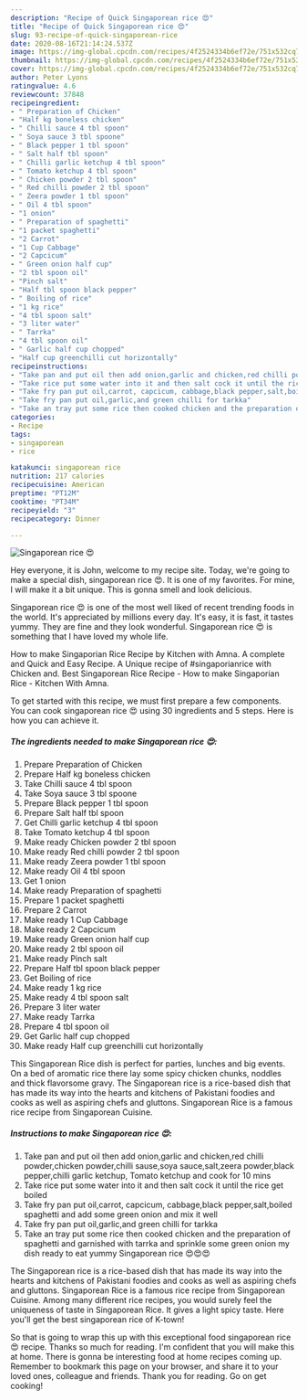 ```yaml
---
description: "Recipe of Quick Singaporean rice 😍"
title: "Recipe of Quick Singaporean rice 😍"
slug: 93-recipe-of-quick-singaporean-rice
date: 2020-08-16T21:14:24.537Z
image: https://img-global.cpcdn.com/recipes/4f2524334b6ef72e/751x532cq70/singaporean-rice-😍-recipe-main-photo.jpg
thumbnail: https://img-global.cpcdn.com/recipes/4f2524334b6ef72e/751x532cq70/singaporean-rice-😍-recipe-main-photo.jpg
cover: https://img-global.cpcdn.com/recipes/4f2524334b6ef72e/751x532cq70/singaporean-rice-😍-recipe-main-photo.jpg
author: Peter Lyons
ratingvalue: 4.6
reviewcount: 37848
recipeingredient:
- " Preparation of Chicken"
- "Half kg boneless chicken"
- " Chilli sauce 4 tbl spoon"
- " Soya sauce 3 tbl spoone"
- " Black pepper 1 tbl spoon"
- " Salt half tbl spoon"
- " Chilli garlic ketchup 4 tbl spoon"
- " Tomato ketchup 4 tbl spoon"
- " Chicken powder 2 tbl spoon"
- " Red chilli powder 2 tbl spoon"
- " Zeera powder 1 tbl spoon"
- " Oil 4 tbl spoon"
- "1 onion"
- " Preparation of spaghetti"
- "1 packet spaghetti"
- "2 Carrot"
- "1 Cup Cabbage"
- "2 Capcicum"
- " Green onion half cup"
- "2 tbl spoon oil"
- "Pinch salt"
- "Half tbl spoon black pepper"
- " Boiling of rice"
- "1 kg rice"
- "4 tbl spoon salt"
- "3 liter water"
- " Tarrka"
- "4 tbl spoon oil"
- " Garlic half cup chopped"
- "Half cup greenchilli cut horizontally"
recipeinstructions:
- "Take pan and put oil then add onion,garlic and chicken,red chilli powder,chicken powder,chilli sause,soya sauce,salt,zeera powder,black pepper,chilli garlic ketchup, Tomato ketchup and cook for 10 mins"
- "Take rice put some water into it and then salt cock it until the rice get boiled"
- "Take fry pan put oil,carrot, capcicum, cabbage,black pepper,salt,boiled spaghetti and add some green onion and mix it well"
- "Take fry pan put oil,garlic,and green chilli for tarkka"
- "Take an tray put some rice then cooked chicken and the preparation of spaghetti and garnished with tarrka and sprinkle some green onion my dish ready to eat yummy Singaporean rice 😍😍😍"
categories:
- Recipe
tags:
- singaporean
- rice

katakunci: singaporean rice 
nutrition: 217 calories
recipecuisine: American
preptime: "PT12M"
cooktime: "PT34M"
recipeyield: "3"
recipecategory: Dinner

---
```



![Singaporean rice 😍](https://img-global.cpcdn.com/recipes/4f2524334b6ef72e/751x532cq70/singaporean-rice-😍-recipe-main-photo.jpg)

Hey everyone, it is John, welcome to my recipe site. Today, we're going to make a special dish, singaporean rice 😍. It is one of my favorites. For mine, I will make it a bit unique. This is gonna smell and look delicious.

Singaporean rice 😍 is one of the most well liked of recent trending foods in the world. It's appreciated by millions every day. It's easy, it is fast, it tastes yummy. They are fine and they look wonderful. Singaporean rice 😍 is something that I have loved my whole life.

How to make Singaporian Rice Recipe by Kitchen with Amna. A complete and Quick and Easy Recipe. A Unique recipe of #singaporianrice with Chicken and. Best Singaporean Rice Recipe - How to make Singaporian Rice - Kitchen With Amna.


To get started with this recipe, we must first prepare a few components. You can cook singaporean rice 😍 using 30 ingredients and 5 steps. Here is how you can achieve it.

<!--inarticleads1-->

##### The ingredients needed to make Singaporean rice 😍:

1. Prepare  Preparation of Chicken
1. Prepare Half kg boneless chicken
1. Take  Chilli sauce 4 tbl spoon
1. Take  Soya sauce 3 tbl spoone
1. Prepare  Black pepper 1 tbl spoon
1. Prepare  Salt half tbl spoon
1. Get  Chilli garlic ketchup 4 tbl spoon
1. Take  Tomato ketchup 4 tbl spoon
1. Make ready  Chicken powder 2 tbl spoon
1. Make ready  Red chilli powder 2 tbl spoon
1. Make ready  Zeera powder 1 tbl spoon
1. Make ready  Oil 4 tbl spoon
1. Get 1 onion
1. Make ready  Preparation of spaghetti
1. Prepare 1 packet spaghetti
1. Prepare 2 Carrot
1. Make ready 1 Cup Cabbage
1. Make ready 2 Capcicum
1. Make ready  Green onion half cup
1. Make ready 2 tbl spoon oil
1. Make ready Pinch salt
1. Prepare Half tbl spoon black pepper
1. Get  Boiling of rice
1. Make ready 1 kg rice
1. Make ready 4 tbl spoon salt
1. Prepare 3 liter water
1. Make ready  Tarrka
1. Prepare 4 tbl spoon oil
1. Get  Garlic half cup chopped
1. Make ready Half cup greenchilli cut horizontally


This Singaporean Rice dish is perfect for parties, lunches and big events. On a bed of aromatic rice there lay some spicy chicken chunks, noddles and thick flavorsome gravy. The Singaporean rice is a rice-based dish that has made its way into the hearts and kitchens of Pakistani foodies and cooks as well as aspiring chefs and gluttons. Singaporean Rice is a famous rice recipe from Singaporean Cuisine. 

<!--inarticleads2-->

##### Instructions to make Singaporean rice 😍:

1. Take pan and put oil then add onion,garlic and chicken,red chilli powder,chicken powder,chilli sause,soya sauce,salt,zeera powder,black pepper,chilli garlic ketchup, Tomato ketchup and cook for 10 mins
1. Take rice put some water into it and then salt cock it until the rice get boiled
1. Take fry pan put oil,carrot, capcicum, cabbage,black pepper,salt,boiled spaghetti and add some green onion and mix it well
1. Take fry pan put oil,garlic,and green chilli for tarkka
1. Take an tray put some rice then cooked chicken and the preparation of spaghetti and garnished with tarrka and sprinkle some green onion my dish ready to eat yummy Singaporean rice 😍😍😍


The Singaporean rice is a rice-based dish that has made its way into the hearts and kitchens of Pakistani foodies and cooks as well as aspiring chefs and gluttons. Singaporean Rice is a famous rice recipe from Singaporean Cuisine. Among many different rice recipes, you would surely feel the uniqueness of taste in Singaporean Rice. It gives a light spicy taste. Here you&#39;ll get the best singaporean rice of K-town! 

So that is going to wrap this up with this exceptional food singaporean rice 😍 recipe. Thanks so much for reading. I'm confident that you will make this at home. There is gonna be interesting food at home recipes coming up. Remember to bookmark this page on your browser, and share it to your loved ones, colleague and friends. Thank you for reading. Go on get cooking!
